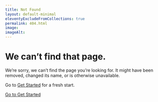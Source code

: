 ```yaml
---
title: Not Found
layout: default-minimal
eleventyExcludeFromCollections: true
permalink: 404.html
image: 
imageAlt: 
---
```


<div class="error-display">
  <div class="container-fluid">
    <div class="row justify-content-center">
      <div class="col-lg-8 col-12">
        <div class="card">
          <div class="card-body">
            <div class="row">
              <div class="col-10 mx-auto">
                <h1 class="h2 text-primary text-center">
                  We can’t find that page.
                </h1>
                <p>We’re sorry, we can’t find the page you’re looking for. It might have been removed, changed its name, or
                  is otherwise unavailable.</p>
                <p>Go to <a href="/get-started/">Get Started</a> for a fresh start.</p>
                <div class="text-center">
                  <a href="/get-started/" class="btn btn-primary">Go to Get Started</a>
                </div>
              </div>
            </div>
          </div>
        </div>
      </div>
    </div>
  </div>
</div>

